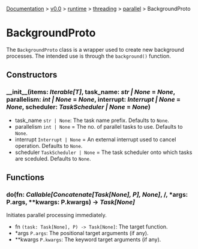 [Documentation](/docs/documentation.md) >
 [v0.0](/docs/0.0/version.md) >
  [runtime](/docs/0.0/runtime/module.md) >
   [threading](/docs/0.0/runtime/threading/module.md) >
    [parallel](/docs/0.0/runtime/threading/parallel/module.md) >
     BackgroundProto

# BackgroundProto

The `BackgroundProto` class is a wrapper used to create new background processes. The intended use is through the `background()` function.

## Constructors

### \_\_init\_\_(items: _Iterable[T]_, task_name: _str | None_ = _None_, parallelism: _int | None_ = _None_, interrupt: _Interrupt | None_ = _None_, scheduler: _TaskScheduler | None_ = _None_)

- task_name `str | None`: The task name prefix. Defaults to `None`.
- parallelism `int | None` = The no. of parallel tasks to use. Defaults to `None`.
- interrupt `Interrupt | None` = An external interrupt used to cancel operation. Defaults to `None`.
- scheduler `TaskScheduler | None` = The task scheduler onto which tasks are sceduled. Defaults to `None`.

## Functions

### do(fn: _Callable[Concatenate[Task[None], P], None]_, /, *args: P.args, **kwargs: P.kwargs) -> _Task[None]_

Initiates parallel processing immediately.

- fn `(task: Task[None], P) -> Task[None]`: The target function.
- *args `P.args`: The positional target arguments (if any).
- **kwargs `P.kwargs`: The keyword target arguments (if any).
